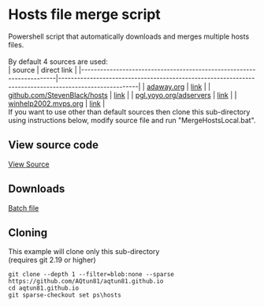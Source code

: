 # Hosts file merge script

Powershell script that automatically downloads and merges multiple hosts files.<br/>
<br/>
By default 4 sources are used:<br/>
| source                                                               | direct link                                                                                           |
|----------------------------------------------------------------------|-------------------------------------------------------------------------------------------------------|
| [adaway.org](https://adaway.org/)                                    | [link](https://adaway.org/hosts.txt)                                                                  |
| [github.com/StevenBlack/hosts](https://github.com/StevenBlack/hosts) | [link](https://raw.githubusercontent.com/StevenBlack/hosts/master/hosts)                              |
| [pgl.yoyo.org/adservers](https://pgl.yoyo.org/adservers)             | [link](https://pgl.yoyo.org/adservers/serverlist.php?hostformat=hosts&showintro=0&mimetype=plaintext) |
| [winhelp2002.mvps.org](https://winhelp2002.mvps.org/)                | [link](https://winhelp2002.mvps.org/hosts.txt)                                                        |
<br/>
If you want to use other than default sources then clone this sub-directory using instructions below, modify source file and run "MergeHostsLocal.bat".

## View source code

[View Source](https://github.com/AQtun81/aqtun81.github.io/blob/master/ps/hosts/MergeHosts.ps1)

## Downloads

[Batch file](https://raw.githubusercontent.com/AQtun81/aqtun81.github.io/master/ps/hosts/MergeHosts.bat)

## Cloning

This example will clone only this sub-directory<br/>
(requires git 2.19 or higher)
```
git clone --depth 1 --filter=blob:none --sparse https://github.com/AQtun81/aqtun81.github.io
cd aqtun81.github.io
git sparse-checkout set ps\hosts
```
